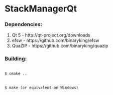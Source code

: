 <h1>StackManagerQt</h1>

<h3>Dependencies:</h3>
<p>
<ol>
<li>Qt 5 - http://qt-project.org/downloads</li>
<li>efsw - https://github.com/binaryking/efsw</li>
<li>QuaZIP - https://github.com/binaryking/quazip</li>
</ol>
</p>

<h3>Building:</h3>
<p>
<code>
$ cmake ..
</code>
<br>
<code>
$ make (or equivalent on Windows)
</code>
</p>
